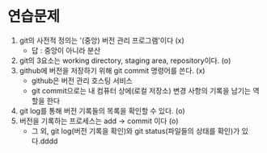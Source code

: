 # 연습문제

1. git의 사전적 정의는 '(중앙) 버전 관리 프로그램'이다 (x)
    - 답 : 중앙이 아니라 분산
2. git의 3요소는 working directory, staging area, repository이다. (o)
3. github에 버전을 저장하기 위해 git commit 명령어를 쓴다. (x)
    - github은 버전 관리 호스팅 서비스
    - git commit으로는 내 컴퓨터 상에(로컬 저장소) 변경 사항의 기록을 남기는 역할을 한다
4. git log를 통해 버전 기록들의 목록을 확인할 수 있다. (o)
5. 버전을 기록하는 프로세스는 add -> commit 이다 (o)
    - 그 외, git log(버전 기록을 확인)와 git status(파일들의 상태를 확인)가 있다.dddd